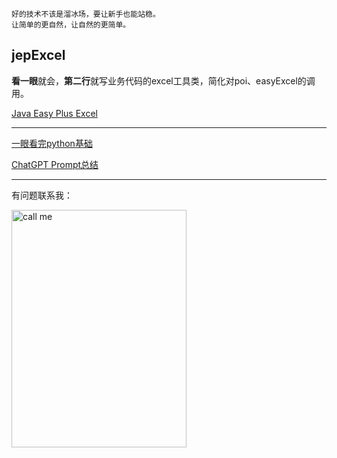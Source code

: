 ```
好的技术不该是溜冰场，要让新手也能站稳。
让简单的更自然，让自然的更简单。
```

## jepExcel
**看一眼**就会，**第二行**就写业务代码的excel工具类，简化对poi、easyExcel的调用。

[Java Easy Plus Excel](https://github.com/jeasyplus/jepexcel)

---
[一眼看完python基础](https://jeasyplus.com/python/)

[ChatGPT Prompt总结](https://jeasyplus.com/chatGPT/ChatGPT文档.pdf)

---
有问题联系我：

<img src="https://jeasyplus.com/images/home/wechat.JPG" alt="call me" width="280" height="380">
